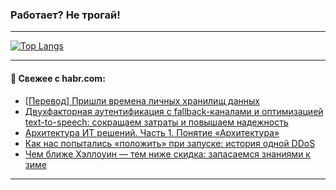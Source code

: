 ### Работает? Не трогай!

---
<!--
#### 🛠️ Technical stack:

![Java](https://img.shields.io/badge/Java-informational?logo=Oracle&style=flat&logoColor=white&color=FF4500)
![Kotlin](https://img.shields.io/badge/Kotlin-informational?logo=Kotlin&style=flat&logoColor=white&color=774D97)
![TS](https://img.shields.io/badge/TypeScript-informational?logo=typeScript&style=flat&logoColor=black&color=017acc)
![Python](https://img.shields.io/badge/Python-informational?logo=Python&style=flat&logoColor=black&color=ffdd54) <br>
![Spring](https://img.shields.io/badge/Spring-informational?logo=Spring&style=flat&logoColor=white&color=6DB33F) 
![SpringBoot](https://img.shields.io/badge/SpringBoot-informational?logo=SpringBoot&style=flat&logoColor=white&color=6DB33F)
![Nest](https://img.shields.io/badge/NestJS-informational?logo=NestJS&style=flat&logoColor=white&color=E0234E) 
![NodeJS](https://img.shields.io/badge/NodeJS-informational?logo=node.js&style=flat&logoColor=white&color=70A760)<br>
![PostgreSQL](https://img.shields.io/badge/PostgreSQL-informational?logo=PostgreSQL&style=flat&logoColor=white&color=DAA520)
![MongoDB](https://img.shields.io/badge/MongoDB-informational?logo=MongoDB&style=flat&logoColor=white&color=870000)
![Apache](https://img.shields.io/badge/Apache-informational?logo=apache&style=flat&logoColor=white&color=f74e28)

___ 
-->

<!--- #### 🛠️ : --->

[![Top Langs](https://github-readme-stats-82jvfl3w3-advtsettinggmailcoms-projects.vercel.app/api/top-langs/?username=zloylis&langs_count=10&hide_title=true&title_color=e6edf3&size_weight=0.5&count_weight=0.5&layout=compact&hide_progress=true&hide_border=true&theme=dracula&hide=css,makefile,cmake)](https://github.com/zloylis)

<!---


####  :octocat:&nbsp;&nbsp; Статистика:

![GitHub stats](https://github-readme-stats-u2qms2cxw-advtsettinggmailcoms-projects.vercel.app/api?username=zloylis&show_icons=true&hide_border=true&theme=dracula&title_color=e6edf3&include_all_commits=true&count_private=true&hide_rank=false&hide_title=true&rank_icon=github)
-->
---

#### 💬 Свежее с habr.com:

<!-- BLOG-POST-LIST:START -->
- [[Перевод] Пришли времена личных хранилищ данных](https://habr.com/ru/companies/ruvds/articles/954478/?utm_source=habrahabr&utm_medium=rss&utm_campaign=954478)
- [Двухфакторная аутентификация с fallback-каналами и оптимизацией text-to-speech: сокращаем затраты и повышаем надежность](https://habr.com/ru/companies/ru_mts/articles/954706/?utm_source=habrahabr&utm_medium=rss&utm_campaign=954706)
- [Архитектура ИТ решений. Часть 1. Понятие «Архитектура»](https://habr.com/ru/articles/955218/?utm_source=habrahabr&utm_medium=rss&utm_campaign=955218)
- [Как нас попытались «положить» при запуске: история одной DDoS](https://habr.com/ru/articles/955330/?utm_source=habrahabr&utm_medium=rss&utm_campaign=955330)
- [Чем ближе Хэллоуин — тем ниже скидка: запасаемся знаниями к зиме](https://habr.com/ru/companies/otus/articles/954724/?utm_source=habrahabr&utm_medium=rss&utm_campaign=954724)
<!-- BLOG-POST-LIST:END -->

---
